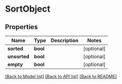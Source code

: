 # SortObject

## Properties
Name | Type | Description | Notes
------------ | ------------- | ------------- | -------------
**sorted** | **bool** |  | [optional] 
**unsorted** | **bool** |  | [optional] 
**empty** | **bool** |  | [optional] 

[[Back to Model list]](../README.md#documentation-for-models) [[Back to API list]](../README.md#documentation-for-api-endpoints) [[Back to README]](../README.md)

